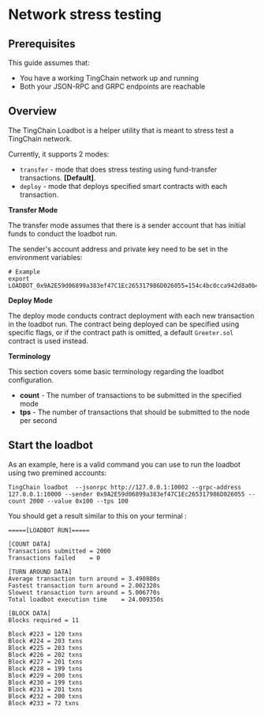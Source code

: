 # Network stress testing

## Prerequisites <a href="#prerequisites" id="prerequisites"></a>

This guide assumes that:

* You have a working TingChain network up and running
* Both your JSON-RPC and GRPC endpoints are reachable

## Overview <a href="#overview" id="overview"></a>

The TingChain Loadbot is a helper utility that is meant to stress test a TingChain network.

Currently, it supports 2 modes:

* `transfer` - mode that does stress testing using fund-transfer transactions. **\[Default]**.
* `deploy` - mode that deploys specified smart contracts with each transaction.

**Transfer Mode**

The transfer mode assumes that there is a sender account that has initial funds to conduct the loadbot run.

The sender's account address and private key need to be set in the environment variables:



```
# Example
export LOADBOT_0x9A2E59d06899a383ef47C1Ec265317986D026055=154c4bc0cca942d8a0b49ece04d95c872d8f53d34b8f2ac76253a3700e4f1151
```

**Deploy Mode**

The deploy mode conducts contract deployment with each new transaction in the loadbot run. The contract being deployed can be specified using specific flags, or if the contract path is omitted, a default `Greeter.sol` contract is used instead.

**Terminology**

This section covers some basic terminology regarding the loadbot configuration.

* **count** - The number of transactions to be submitted in the specified mode
* **tps** - The number of transactions that should be submitted to the node per second

## Start the loadbot <a href="#start-the-loadbot" id="start-the-loadbot"></a>

As an example, here is a valid command you can use to run the loadbot using two premined accounts:



```
TingChain loadbot  --jsonrpc http://127.0.0.1:10002 --grpc-address 127.0.0.1:10000 --sender 0x9A2E59d06899a383ef47C1Ec265317986D026055 --count 2000 --value 0x100 --tps 100
```

You should get a result similar to this on your terminal :



```
=====[LOADBOT RUN]=====

[COUNT DATA]
Transactions submitted = 2000
Transactions failed    = 0

[TURN AROUND DATA]
Average transaction turn around = 3.490800s
Fastest transaction turn around = 2.002320s
Slowest transaction turn around = 5.006770s
Total loadbot execution time    = 24.009350s

[BLOCK DATA]
Blocks required = 11

Block #223 = 120 txns
Block #224 = 203 txns
Block #225 = 203 txns
Block #226 = 202 txns
Block #227 = 201 txns
Block #228 = 199 txns
Block #229 = 200 txns
Block #230 = 199 txns
Block #231 = 201 txns
Block #232 = 200 txns
Block #233 = 72 txns
```
